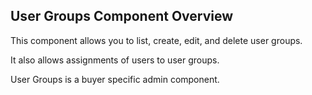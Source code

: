 ## User Groups Component Overview

This component allows you to list, create, edit, and delete user groups. 

It also allows assignments of users to user groups.

User Groups is a buyer specific admin component.